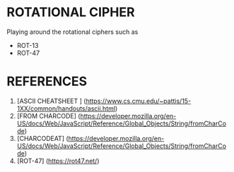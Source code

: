 # ROTATIONAL CIPHER
Playing around the rotational ciphers such as
* ROT-13
* ROT-47

# REFERENCES 
1. [ASCII CHEATSHEET ] (https://www.cs.cmu.edu/~pattis/15-1XX/common/handouts/ascii.html)
2. [FROM CHARCODE] (https://developer.mozilla.org/en-US/docs/Web/JavaScript/Reference/Global_Objects/String/fromCharCode)
3. [CHARCODEAT] (https://developer.mozilla.org/en-US/docs/Web/JavaScript/Reference/Global_Objects/String/fromCharCode)
4. [ROT-47] (https://rot47.net/)
